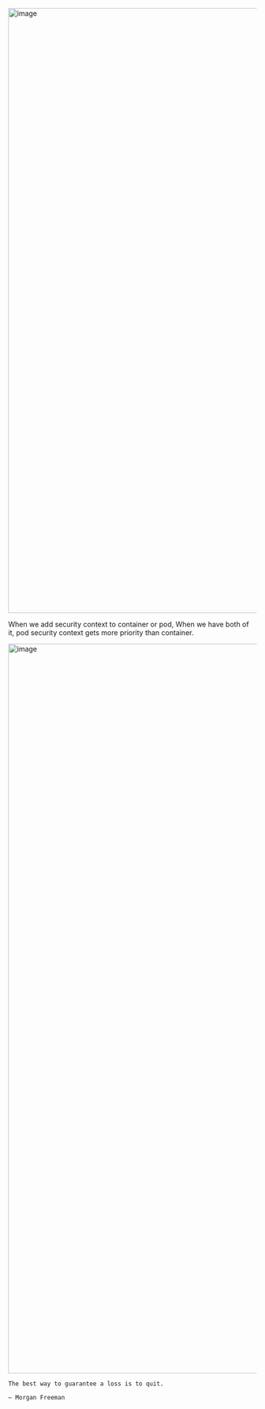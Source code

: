 <img width="1227" alt="image" src="https://github.com/user-attachments/assets/93facf77-1fc0-43ee-97fc-ee830a8e87d7" />


When we add security context to container or pod, When we have both of it, pod security context gets more priority than container.

<img width="1480" alt="image" src="https://github.com/user-attachments/assets/624b52fd-e860-4daf-9824-22df7bf0bb72" />



```
The best way to guarantee a loss is to quit.

– Morgan Freeman
```


